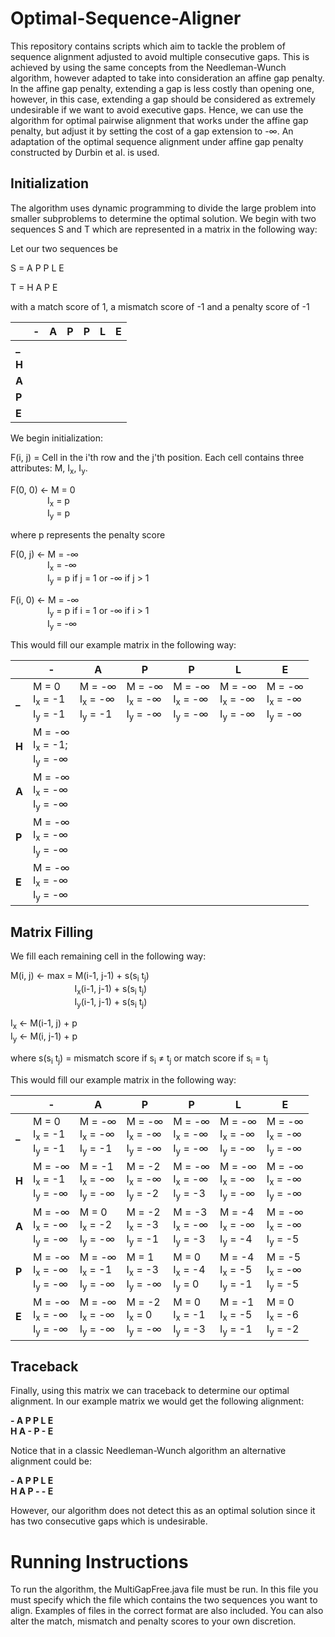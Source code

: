 # Optimal-Sequence-Aligner

This repository contains scripts which aim to tackle the problem of sequence alignment adjusted to avoid multiple consecutive gaps. This is achieved by using the same concepts from the Needleman-Wunch algorithm, however adapted to take into consideration an affine gap penalty. In the affine gap penalty, extending a gap is less costly than opening one, however, in this case, extending a gap should be considered as extremely undesirable if we want to avoid executive gaps. Hence, we can use the algorithm for optimal pairwise alignment that works under the affine gap penalty, but adjust it by setting the cost of a gap extension to -∞. An adaptation of the optimal sequence alignment under affine gap penalty constructed by Durbin et al. is used. 

## Initialization 

The algorithm uses dynamic programming to divide the large problem into smaller subproblems to determine the optimal solution. We begin with two sequences S and T which are represented in a matrix in the following way:

Let our two sequences be

S = A P P L E

T = H A P E

with a match score of 1, a mismatch score of -1 and a penalty score of -1

| | - | A | P | P | L | E |
| ---| ---| --- | --- | --- | ---| --- |
| **_** | | | | | | 
| **H** | | | | | |
| **A** | | | | | |
| **P** | | | | | |
| **E** | | | | | |

We begin initialization:

F(i, j) = Cell in the i'th row and the j'th position. Each cell contains three attributes: M, I<sub>x</sub>, I<sub>y</sub>.

F(0, 0) &larr; M = 0 <br>
&nbsp;&nbsp;&nbsp;&nbsp;&nbsp;&nbsp;&nbsp;&nbsp;&nbsp;&nbsp;&nbsp;&nbsp;&nbsp;&nbsp; I<sub>x</sub> = p <br>
&nbsp;&nbsp;&nbsp;&nbsp;&nbsp;&nbsp;&nbsp;&nbsp;&nbsp;&nbsp;&nbsp;&nbsp;&nbsp;&nbsp; I<sub>y</sub> = p

where p represents the penalty score

F(0, j) &larr; M = -&infin; <br>
&nbsp;&nbsp;&nbsp;&nbsp;&nbsp;&nbsp;&nbsp;&nbsp;&nbsp;&nbsp;&nbsp;&nbsp;&nbsp;&nbsp; I<sub>x</sub> = -&infin; <br>
&nbsp;&nbsp;&nbsp;&nbsp;&nbsp;&nbsp;&nbsp;&nbsp;&nbsp;&nbsp;&nbsp;&nbsp;&nbsp;&nbsp; I<sub>y</sub> = p if j = 1 or -&infin; if j > 1

F(i, 0) &larr; M = -&infin; <br>
&nbsp;&nbsp;&nbsp;&nbsp;&nbsp;&nbsp;&nbsp;&nbsp;&nbsp;&nbsp;&nbsp;&nbsp;&nbsp;&nbsp; I<sub>y</sub> = p if i = 1 or -&infin; if i > 1 <br>
&nbsp;&nbsp;&nbsp;&nbsp;&nbsp;&nbsp;&nbsp;&nbsp;&nbsp;&nbsp;&nbsp;&nbsp;&nbsp;&nbsp; I<sub>y</sub> = -&infin;

This would fill our example matrix in the following way:

| | - | A | P | P | L | E |
| ---| ---| --- | --- | --- | ---| --- |
| **_** | M = 0 <br> I<sub>x</sub> = -1 <br> I<sub>y</sub> = -1 | M = -&infin; <br> I<sub>x</sub> = -&infin; <br> I<sub>y</sub> = -1  | M = -&infin; <br> I<sub>x</sub> = -&infin; <br> I<sub>y</sub> = -&infin; | M = -&infin; <br> I<sub>x</sub> = -&infin; <br> I<sub>y</sub> = -&infin; | M = -&infin; <br> I<sub>x</sub> = -&infin; <br> I<sub>y</sub> = -&infin;| M = -&infin; <br> I<sub>x</sub> = -&infin; <br> I<sub>y</sub> = -&infin;
| **H** | M = -&infin; <br> I<sub>x</sub> = -1; <br> I<sub>y</sub> = -&infin; | | | | |
| **A** | M = -&infin; <br> I<sub>x</sub> = -&infin; <br> I<sub>y</sub> = -&infin; | | | | |
| **P** | M = -&infin; <br> I<sub>x</sub> = -&infin; <br> I<sub>y</sub> = -&infin; | | | | |
| **E** | M = -&infin; <br> I<sub>x</sub> = -&infin; <br> I<sub>y</sub> = -&infin; | | | | |

## Matrix Filling

We fill each remaining cell in the following way:

M(i, j) &larr; max = M(i-1, j-1) + s(s<sub>i</sub> t<sub>j</sub>) <br>
&nbsp;&nbsp;&nbsp;&nbsp;&nbsp;&nbsp;&nbsp;&nbsp;&nbsp;&nbsp;&nbsp;&nbsp;&nbsp;&nbsp;&nbsp;&nbsp;&nbsp;&nbsp;&nbsp;&nbsp;&nbsp;&nbsp;&nbsp;&nbsp;&nbsp; I<sub>x</sub>(i-1, j-1) + s(s<sub>i</sub> t<sub>j</sub>) <br>
&nbsp;&nbsp;&nbsp;&nbsp;&nbsp;&nbsp;&nbsp;&nbsp;&nbsp;&nbsp;&nbsp;&nbsp;&nbsp;&nbsp;&nbsp;&nbsp;&nbsp;&nbsp;&nbsp;&nbsp;&nbsp;&nbsp;&nbsp;&nbsp;&nbsp; I<sub>y</sub>(i-1, j-1) + s(s<sub>i</sub> t<sub>j</sub>) 

I<sub>x</sub> &larr; M(i-1, j) + p <br>
I<sub>y</sub> &larr; M(i, j-1) + p

where s(s<sub>i</sub> t<sub>j</sub>) = mismatch score if s<sub>i</sub> &ne; t<sub>j</sub> or match score if s<sub>i</sub> = t<sub>j</sub> 

This would fill our example matrix in the following way:

| | - | A | P | P | L | E |
| ---| ---| --- | --- | --- | ---| --- |
| **_** | M = 0 <br> I<sub>x</sub> = -1 <br> I<sub>y</sub> = -1 | M = -&infin; <br> I<sub>x</sub> = -&infin; <br> I<sub>y</sub> = -1  | M = -&infin; <br> I<sub>x</sub> = -&infin; <br> I<sub>y</sub> = -&infin; | M = -&infin; <br> I<sub>x</sub> = -&infin; <br> I<sub>y</sub> = -&infin; | M = -&infin; <br> I<sub>x</sub> = -&infin; <br> I<sub>y</sub> = -&infin;| M = -&infin; <br> I<sub>x</sub> = -&infin; <br> I<sub>y</sub> = -&infin;
| **H** | M = -&infin; <br> I<sub>x</sub> = -1 <br> I<sub>y</sub> = -&infin; |  M = -1 <br> I<sub>x</sub> = -&infin; <br> I<sub>y</sub> = -&infin; | M = -2 <br> I<sub>x</sub> = -&infin; <br> I<sub>y</sub> = -2 | M = -&infin; <br> I<sub>x</sub> = -&infin; <br> I<sub>y</sub> = -3 | M = -&infin; <br> I<sub>x</sub> = -&infin; <br> I<sub>y</sub> = -&infin;| M = -&infin; <br> I<sub>x</sub> = -&infin; <br> I<sub>y</sub> = -&infin;
| **A** | M = -&infin; <br> I<sub>x</sub> = -&infin; <br> I<sub>y</sub> = -&infin; | M = 0 <br> I<sub>x</sub> = -2 <br> I<sub>y</sub> = -&infin;| M = -2 <br> I<sub>x</sub> = -3 <br> I<sub>y</sub> = -1 | M = -3 <br> I<sub>x</sub> = -&infin; <br> I<sub>y</sub> = -3 | M = -4 <br> I<sub>x</sub> = -&infin; <br> I<sub>y</sub> = -4 | M = -&infin; <br> I<sub>x</sub> = -&infin; <br> I<sub>y</sub> = -5
| **P** | M = -&infin; <br> I<sub>x</sub> = -&infin; <br> I<sub>y</sub> = -&infin; | M = -&infin; <br> I<sub>x</sub> = -1 <br> I<sub>y</sub> = -&infin; | M = 1 <br> I<sub>x</sub> = -3 <br> I<sub>y</sub> = -&infin; | M = 0 <br> I<sub>x</sub> = -4 <br> I<sub>y</sub> = 0 | M = -4 <br> I<sub>x</sub> = -5 <br> I<sub>y</sub> = -1| M = -5 <br> I<sub>x</sub> = -&infin; <br> I<sub>y</sub> = -5
| **E** | M = -&infin; <br> I<sub>x</sub> = -&infin; <br> I<sub>y</sub> = -&infin; | M = -&infin; <br> I<sub>x</sub> = -&infin; <br> I<sub>y</sub> = -&infin; | M = -2 <br> I<sub>x</sub> = 0 <br> I<sub>y</sub> = -&infin; | M = 0 <br> I<sub>x</sub> = -1 <br> I<sub>y</sub> = -3 | M = -1 <br> I<sub>x</sub> = -5 <br> I<sub>y</sub> = -1 | M = 0 <br> I<sub>x</sub> = -6 <br> I<sub>y</sub> = -2


## Traceback

Finally, using this matrix we can traceback to determine our optimal alignment. In our example matrix we would get the following alignment:

**- A P P L E**<br>
**H A - P - E**

Notice that in a classic Needleman-Wunch algorithm an alternative alignment could be:

**- A P P L E**<br>
**H A P - - E**

However, our algorithm does not detect this as an optimal solution since it has two consecutive gaps which is undesirable.

# Running Instructions

To run the algorithm, the MultiGapFree.java file must be run. In this file you must specify which the file which contains the two sequences you want to align. Examples of files in the correct format are also included. You can also alter the match, mismatch and penalty scores to your own discretion. 





